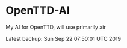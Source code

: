 # OpenTTD-AI
My AI for OpenTTD, will use primarily air

Latest backup: Sun Sep 22 07:50:01 UTC 2019
